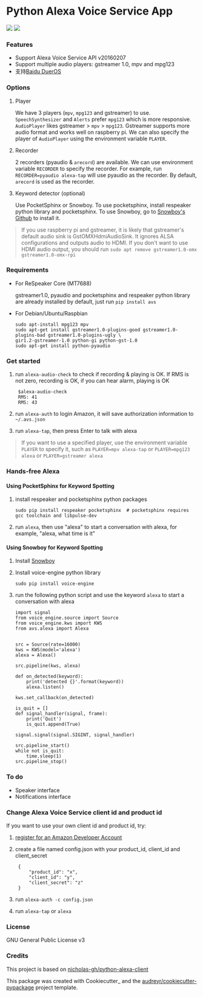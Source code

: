 Python Alexa Voice Service App
==============================

[![](https://img.shields.io/pypi/v/avs.svg)](https://pypi.python.org/pypi/avs)
[![](https://img.shields.io/travis/respeaker/avs.svg)](https://travis-ci.org/respeaker/avs)

### Features
* Support Alexa Voice Service API v20160207
* Support multiple audio players: gstreamer 1.0, mpv and mpg123
* 支持[Baidu DuerOS](https://github.com/respeaker/avs/wiki/%E4%BD%BF%E7%94%A8DuerOS%E7%9A%84AVS%E5%85%BC%E5%AE%B9%E6%9C%8D%E5%8A%A1)


### Options

1. Player

    We have 3 players (`mpv`, `mpg123` and gstreamer) to use.
    `SpeechSynthesizer` and `Alerts` prefer `mpg123` which is more responsive.
    `AudioPlayer` likes gstreamer > `mpv` > `mpg123`. Gstreamer supports more audio format and works well on raspberry pi. We can also specify the player of `AudioPlayer` using the environment variable `PLAYER`.

2. Recorder

    2 recorders (pyaudio & `arecord`) are available. We can use environment variable `RECORDER` to specify the recorder. For example, run `RECORDER=pyaudio alexa-tap` will use pyaudio as the recorder. By default, `arecord` is used as the recorder.

3. Keyword detector (optional)

    Use PocketSphinx or Snowboy. To use pocketsphinx, install respeaker python library and pocketsphinx.
    To use Snowboy, go to [Snowboy's Github](https://github.com/Kitt-AI/snowboy) to install it.

>If you use raspberry pi and gstreamer, it is likely that gstreamer's default audio sink is GstOMXHdmiAudioSink. It ignores ALSA configurations and outputs audio to HDMI. If you don't want to use HDMI audio output, you should run `sudo apt remove gstreamer1.0-omx gstreamer1.0-omx-rpi`

### Requirements
* For ReSpeaker Core (MT7688)

  gstreamer1.0, pyaudio and pocketsphinx and respeaker python library are already installed by default, just run `pip install avs`

* For Debian/Ubuntu/Raspbian

      sudo apt-install mpg123 mpv
      sudo apt-get install gstreamer1.0-plugins-good gstreamer1.0-plugins-bad gstreamer1.0-plugins-ugly \
      gir1.2-gstreamer-1.0 python-gi python-gst-1.0
      sudo apt-get install python-pyaudio

### Get started

1. run `alexa-audio-check` to check if recording & playing is OK. If RMS is not zero, recording is OK, if you can hear alarm, playing is OK

        $alexa-audio-check
        RMS: 41
        RMS: 43

2. run `alexa-auth` to login Amazon, it will save authorization information to `~/.avs.json`
3. run `alexa-tap`, then press Enter to talk with alexa

>If you want to use a specified player, use the environment variable `PLAYER` to specify it, such as `PLAYER=mpv alexa-tap` or `PLAYER=mpg123 alexa` or `PLAYER=gstreamer alexa`

### Hands-free Alexa
#### Using PocketSphinx for Keyword Spotting
1. install respeaker and pocketsphinx python packages

    `sudo pip install respeaker pocketsphinx  # pocketsphinx requires gcc toolchain and libpulse-dev`

2. run `alexa`, then use "alexa" to start a conversation with alexa, for example, "alexa, what time is it"

#### Using Snowboy for Keyword Spotting
1. Install [Snowboy](https://github.com/Kitt-AI/snowboy)
2. Install voice-engine python library

    `sudo pip install voice-engine`

3. run the following python script and use the keyword `alexa` to start a conversation with alexa

    ```
    import signal
    from voice_engine.source import Source
    from voice_engine.kws import KWS
    from avs.alexa import Alexa


    src = Source(rate=16000)
    kws = KWS(model='alexa')
    alexa = Alexa()

    src.pipeline(kws, alexa)

    def on_detected(keyword):
        print('detected {}'.format(keyword))
        alexa.listen()

    kws.set_callback(on_detected)

    is_quit = []
    def signal_handler(signal, frame):
        print('Quit')
        is_quit.append(True)

    signal.signal(signal.SIGINT, signal_handler)

    src.pipeline_start()
    while not is_quit:
        time.sleep(1)
    src.pipeline_stop()
    ```

### To do
* Speaker interface
* Notifications interface

### Change Alexa Voice Service client id and product id
If you want to use your own  client id and product id, try:

1. [register for an Amazon Developer Account](https://github.com/alexa/alexa-avs-raspberry-pi#61---register-your-product-and-create-a-security-profile)

2. create a file named config.json with your product_id, client_id and client_secret

        {
            "product_id": "x",
            "client_id": "y",
            "client_secret": "z"
        }

3. run `alexa-auth -c config.json`

4. run `alexa-tap` or `alexa`

### License
GNU General Public License v3


### Credits
This project is based on [nicholas-gh/python-alexa-client](https://github.com/nicholas-gh/python-alexa-client)

This package was created with Cookiecutter_ and the [audreyr/cookiecutter-pypackage](https://github.com/audreyr/cookiecutter-pypackage) project template.
